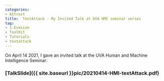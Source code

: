 ```yaml
---
categories:
- AItrust
title:  TextAttack - My Invited Talk at UVA HMI seminar series 
tag: 
- 1-Evasion
- ToolKit
- Tutorials
- textattack
---
```


On April 14 2021, I gave an invited talk at the UVA Human and Machine Intelligence Seminar: 


### [TalkSlide]({{ site.baseurl }}pic/20210414-HMI-textAttack.pdf)

